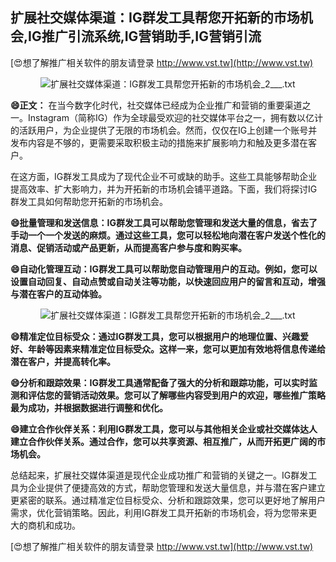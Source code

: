 ## **扩展社交媒体渠道：IG群发工具帮您开拓新的市场机会,IG推广引流系统,IG营销助手,IG营销引流**

[😍想了解推广相关软件的朋友请登录 http://www.vst.tw](http://www.vst.tw)

 <center><img src="https://vst.tw/MP4/tuiguang/png/4.png" alt="扩展社交媒体渠道：IG群发工具帮您开拓新的市场机会_2___.txt"></center>

**😄正文：**
在当今数字化时代，社交媒体已经成为企业推广和营销的重要渠道之一。Instagram（简称IG）作为全球最受欢迎的社交媒体平台之一，拥有数以亿计的活跃用户，为企业提供了无限的市场机会。然而，仅仅在IG上创建一个账号并发布内容是不够的，更需要采取积极主动的措施来扩展影响力和触及更多潜在客户。

在这方面，IG群发工具成为了现代企业不可或缺的助手。这些工具能够帮助企业提高效率、扩大影响力，并为开拓新的市场机会铺平道路。下面，我们将探讨IG群发工具如何帮助您开拓新的市场机会。

**😄批量管理和发送信息：IG群发工具可以帮助您管理和发送大量的信息，省去了手动一个一个发送的麻烦。通过这些工具，您可以轻松地向潜在客户发送个性化的消息、促销活动或产品更新，从而提高客户参与度和购买率。**

**😄自动化管理互动：IG群发工具可以帮助您自动管理用户的互动。例如，您可以设置自动回复、自动点赞或自动关注等功能，以快速回应用户的留言和互动，增强与潜在客户的互动体验。**

 <center><img src="https://vst.tw/MP4/tuiguang/png/6.png" alt="扩展社交媒体渠道：IG群发工具帮您开拓新的市场机会_2___.txt"></center>

**😄精准定位目标受众：通过IG群发工具，您可以根据用户的地理位置、兴趣爱好、年龄等因素来精准定位目标受众。这样一来，您可以更加有效地将信息传递给潜在客户，并提高转化率。**

**😄分析和跟踪效果：IG群发工具通常配备了强大的分析和跟踪功能，可以实时监测和评估您的营销活动效果。您可以了解哪些内容受到用户的欢迎，哪些推广策略最为成功，并根据数据进行调整和优化。**

**😄建立合作伙伴关系：利用IG群发工具，您可以与其他相关企业或社交媒体达人建立合作伙伴关系。通过合作，您可以共享资源、相互推广，从而开拓更广阔的市场机会。**

总结起来，扩展社交媒体渠道是现代企业成功推广和营销的关键之一。IG群发工具为企业提供了便捷高效的方式，帮助您管理和发送大量信息，并与潜在客户建立更紧密的联系。通过精准定位目标受众、分析和跟踪效果，您可以更好地了解用户需求，优化营销策略。因此，利用IG群发工具开拓新的市场机会，将为您带来更大的商机和成功。

[😍想了解推广相关软件的朋友请登录 http://www.vst.tw](http://www.vst.tw)



